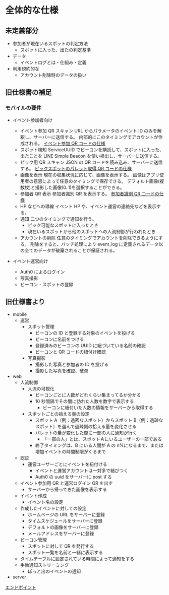 # 全体的な仕様

## 未定義部分

- 参加者が現在いるスポットの判定方法
  - スポットに入った、出たの判定基準
- データ
  - イベントログとは・仕組み・定義
- 利用規約的な
  - アカウント削除時のデータの扱い

## 旧仕様書の補足

### モバイルの要件

- イベント参加者向け

  - イベント参加 QR スキャン
    URL からパラメータのイベント ID のみを解釈し、サーバーに送信する。
    内部的にこのタイミングでアカウントが作成される。
    [イベント参加 QR コードの仕様](../system/data.md#LP/イベント参加兼用コード)
  - スポット検知
    ServiceUUID でビーコンを購読して、スポットに入った、出たことを LINE Simple Beacon を使い検出し、サーバーに送信する。
  - ピック用 QR スキャン
    JSON の QR コードを読み込み、サーバーに送信する。
    [ピックスポットのパレット取得 QR コードの仕様](../system/data.md#ピックスポットのパレット取得コード)
  - 画像を表示
    現在の収集状況に応じて、画像を表示する。
    画像はアプリ使用者の意思によって任意のタイミングで保存できる。
    デフォルト画像(複数枚)と撮影した画像(0..1)を選択することができる。
  - 参加者 QR 表示
    参加者識別 QR を表示する。
    [参加者識別 QR コードの仕様](../system/data.md#参加者識別コード)
  - HP などへの導線
    イベント HP や、イベント運営の連絡先などを表示する。
  - 通知
    二つのタイミングで通知を行う。
    - ピック可能なスポットに入ったとき
    - 現在いるスポットから他のスポットへの人流制御が行われたとき
  - アカウントの削除
    任意のタイミングでアカウントを削除できるようにする。
    削除をすると、バッチ処理により event_log に定義されるデータ以の全てのデータが破棄されることが保証される。

- イベント運営向け
  - Auth0 によるログイン
  - 写真撮影
  - ビーコン・スポットの登録

## 旧仕様書より

- mobile
  - 運営
    - スポット管理
      - ビーコンの ID と登録する対象のイベントを投げる
      - ビーコンに名前をつける
      - 登録済みのビーコンの UUID に紐づいている名前の確認
      - ビーコンと QR コードの紐付け確認
    - 写真撮影
      - 撮影した写真と参加者の ID を投げる
      - 撮影した写真を確認、破棄
- web
  - 人流制御
    - 人流の可視化
      - ビーコンごとに人数がどれくらい集まってるか分かる
      - 10 秒間隔でその間に訪れた人数を数字で表示する
        - ビーコンに紐付いた人数の情報をサーバーから取得する
    - スポットごとの拾える量の設定
      - スポット A（例：過密なスポット）からスポット B（例：過疎なスポット）を選んで過疎側の拾える量を変化させる
      - パレットの量が変化した際に一部の人に通知が行く
        - 「一部の人」とは、スポットＡにいるユーザーの一部である
      - 終了タイミングは、B にいる人間が A の n%になるまで、または増加イベントの時間制限がくるまで
  - 認証
    - 運営ユーザーごとにイベントを紐付ける
      - イベントと運営アカウントは一対多で結びつく
      - Auth0 の uuid をサーバーに post する
  - イベント参加用 QR と運営ログイン QR を出す
    - サーバーから帰ってきた画像を表示する
  - イベント作成
    - イベント名の設定
  - 作成したイベントに対しての設定
    - ホームページの URL をサーバーに登録
    - タイムスケジュールをサーバーに登録
    - デフォルトの画像をサーバーに登録
    - メールアドレスをサーバーに登録
  - ビーコン管理
    - スポットに対して QR を発行する
    - スポット一覧を名前と一緒に表示する
  - タイムテーブルに設定されている時間によって通知をする
  - 手動通知ストリーミング
    - ぽっと出のイベントの通知
- server

[エンドポイント](https://docs.google.com/document/u/0/d/1taBjFNSsjwilMK2FhlFNl0VWmqxwDCAl_fy2ugBUgjI/edit)

